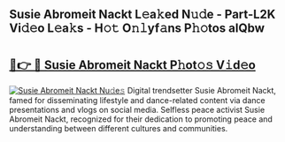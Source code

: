 ## Susie Abromeit Nackt L𝚎a𝚔ed N𝚞𝚍e - Part-L2K Vi𝚍𝚎o L𝚎a𝚔s - H𝚘𝚝 O𝚗𝚕yf𝚊ns P𝚑𝚘tos alQbw

# <h2><a href="http://kf3c0fd.oniu.top/?m=Susie+Abromeit+Nackt">🔗👉 🔴 Susie Abromeit Nackt P𝚑ot𝚘𝚜 V𝚒d𝚎o</a></h2>

[![Susie Abromeit Nackt Nu𝚍e𝚜](https://i.imgur.com/0qMVB7G.gif)](http://kf3c0fd.oniu.top/?m=Susie+Abromeit+Nackt)
Digital trendsetter Susie Abromeit Nackt, famed for disseminating lifestyle and dance-related content via dance presentations and vlogs on social media. Selfless peace activist Susie Abromeit Nackt, recognized for their dedication to promoting peace and understanding between different cultures and communities.  
